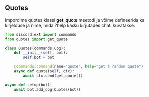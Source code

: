 ## Quotes
Impordime quotes klassi __get_quote__ meetodi ja võime defineerida ka kirjelduse ja nime, mida ?help käsku kirjutades chati kuvatakse.
```py
from discord.ext import commands
from quotes import get_quote

class Quotes(commands.Cog):
    def __init__(self, bot):
        self.bot = bot

    @commands.command(name="quote", help="get a random quote")
    async def quote(self, ctx):
        await ctx.send(get_quote())

async def setup(bot):
    await bot.add_cog(Quotes(bot))
```